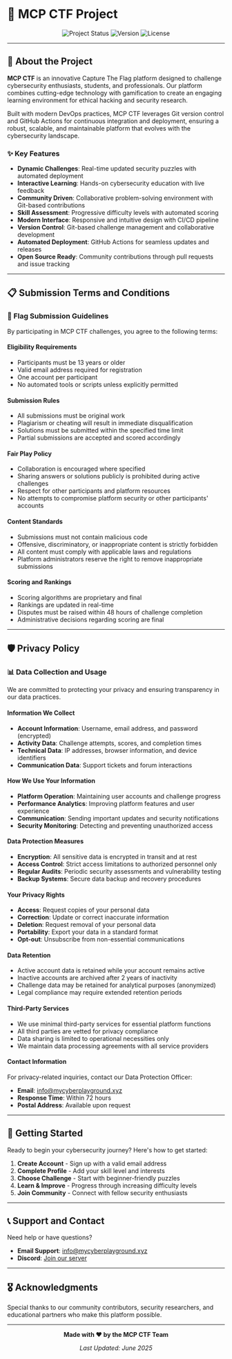 # 🚀 MCP CTF Project

<div align="center">

![Project Status](https://img.shields.io/badge/Status-Active-brightgreen?style=for-the-badge&logo=rocket)
![Version](https://img.shields.io/badge/Version-1.0.0-blue?style=for-the-badge&logo=github)
![License](https://img.shields.io/badge/License-MIT-yellow?style=for-the-badge&logo=open-source-initiative)

</div>

---

## 🎯 About the Project

**MCP CTF** is an innovative Capture The Flag platform designed to challenge cybersecurity enthusiasts, students, and professionals. Our platform combines cutting-edge technology with gamification to create an engaging learning environment for ethical hacking and security research.

Built with modern DevOps practices, MCP CTF leverages Git version control and GitHub Actions for continuous integration and deployment, ensuring a robust, scalable, and maintainable platform that evolves with the cybersecurity landscape.

### ✨ Key Features
- **Dynamic Challenges**: Real-time updated security puzzles with automated deployment
- **Interactive Learning**: Hands-on cybersecurity education with live feedback
- **Community Driven**: Collaborative problem-solving environment with Git-based contributions
- **Skill Assessment**: Progressive difficulty levels with automated scoring
- **Modern Interface**: Responsive and intuitive design with CI/CD pipeline
- **Version Control**: Git-based challenge management and collaborative development
- **Automated Deployment**: GitHub Actions for seamless updates and releases
- **Open Source Ready**: Community contributions through pull requests and issue tracking

---

## 📋 Submission Terms and Conditions

### 🔐 Flag Submission Guidelines

By participating in MCP CTF challenges, you agree to the following terms:

#### **Eligibility Requirements**
- Participants must be 13 years or older
- Valid email address required for registration
- One account per participant
- No automated tools or scripts unless explicitly permitted

#### **Submission Rules**
- All submissions must be original work
- Plagiarism or cheating will result in immediate disqualification
- Solutions must be submitted within the specified time limit
- Partial submissions are accepted and scored accordingly

#### **Fair Play Policy**
- Collaboration is encouraged where specified
- Sharing answers or solutions publicly is prohibited during active challenges
- Respect for other participants and platform resources
- No attempts to compromise platform security or other participants' accounts

#### **Content Standards**
- Submissions must not contain malicious code
- Offensive, discriminatory, or inappropriate content is strictly forbidden
- All content must comply with applicable laws and regulations
- Platform administrators reserve the right to remove inappropriate submissions

#### **Scoring and Rankings**
- Scoring algorithms are proprietary and final
- Rankings are updated in real-time
- Disputes must be raised within 48 hours of challenge completion
- Administrative decisions regarding scoring are final

---

## 🛡️ Privacy Policy

### 📊 Data Collection and Usage

We are committed to protecting your privacy and ensuring transparency in our data practices.

#### **Information We Collect**
- **Account Information**: Username, email address, and password (encrypted)
- **Activity Data**: Challenge attempts, scores, and completion times
- **Technical Data**: IP addresses, browser information, and device identifiers
- **Communication Data**: Support tickets and forum interactions

#### **How We Use Your Information**
- **Platform Operation**: Maintaining user accounts and challenge progress
- **Performance Analytics**: Improving platform features and user experience
- **Communication**: Sending important updates and security notifications
- **Security Monitoring**: Detecting and preventing unauthorized access

#### **Data Protection Measures**
- **Encryption**: All sensitive data is encrypted in transit and at rest
- **Access Control**: Strict access limitations to authorized personnel only
- **Regular Audits**: Periodic security assessments and vulnerability testing
- **Backup Systems**: Secure data backup and recovery procedures

#### **Your Privacy Rights**
- **Access**: Request copies of your personal data
- **Correction**: Update or correct inaccurate information
- **Deletion**: Request removal of your personal data
- **Portability**: Export your data in a standard format
- **Opt-out**: Unsubscribe from non-essential communications

#### **Data Retention**
- Active account data is retained while your account remains active
- Inactive accounts are archived after 2 years of inactivity
- Challenge data may be retained for analytical purposes (anonymized)
- Legal compliance may require extended retention periods

#### **Third-Party Services**
- We use minimal third-party services for essential platform functions
- All third parties are vetted for privacy compliance
- Data sharing is limited to operational necessities only
- We maintain data processing agreements with all service providers

#### **Contact Information**
For privacy-related inquiries, contact our Data Protection Officer:
- **Email**: info@mycyberplayground.xyz
- **Response Time**: Within 72 hours
- **Postal Address**: Available upon request

---

## 🚀 Getting Started

Ready to begin your cybersecurity journey? Here's how to get started:

1. **Create Account** - Sign up with a valid email address
2. **Complete Profile** - Add your skill level and interests
3. **Choose Challenge** - Start with beginner-friendly puzzles
4. **Learn & Improve** - Progress through increasing difficulty levels
5. **Join Community** - Connect with fellow security enthusiasts

---

## 📞 Support and Contact

Need help or have questions?

<!-- - **Documentation**: [docs.mcpctf.com](https://docs.mcpctf.com)
- **Community Forum**: [community.mcpctf.com](https://community.mcpctf.com) -->
- **Email Support**: info@mycyberplayground.xyz
- **Discord**: [Join our server](https://discord.gg/8KteFV78j9)

---

## 🎖️ Acknowledgments

Special thanks to our community contributors, security researchers, and educational partners who make this platform possible.

---

<div align="center">

**Made with ❤️ by the MCP CTF Team**

*Last Updated: June 2025*

</div>
